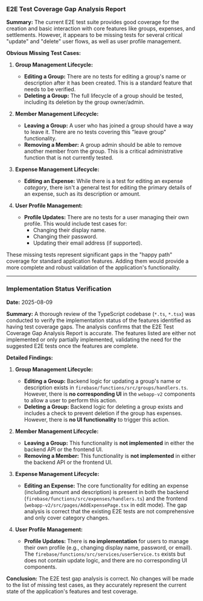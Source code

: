 ### E2E Test Coverage Gap Analysis Report

**Summary:**
The current E2E test suite provides good coverage for the creation and basic interaction with core features like groups, expenses, and settlements. However, it appears to be missing tests for several critical "update" and "delete" user flows, as well as user profile management.

**Obvious Missing Test Cases:**

1.  **Group Management Lifecycle:**
    *   **Editing a Group:** There are no tests for editing a group's name or description after it has been created. This is a standard feature that needs to be verified.
    *   **Deleting a Group:** The full lifecycle of a group should be tested, including its deletion by the group owner/admin.

2.  **Member Management Lifecycle:**
    *   **Leaving a Group:** A user who has joined a group should have a way to leave it. There are no tests covering this "leave group" functionality.
    *   **Removing a Member:** A group admin should be able to remove another member from the group. This is a critical administrative function that is not currently tested.

3.  **Expense Management Lifecycle:**
    *   **Editing an Expense:** While there is a test for editing an expense *category*, there isn't a general test for editing the primary details of an expense, such as its description or amount.

4.  **User Profile Management:**
    *   **Profile Updates:** There are no tests for a user managing their own profile. This would include test cases for:
        *   Changing their display name.
        *   Changing their password.
        *   Updating their email address (if supported).

These missing tests represent significant gaps in the "happy path" coverage for standard application features. Adding them would provide a more complete and robust validation of the application's functionality.

---

### Implementation Status Verification

**Date:** 2025-08-09

**Summary:**
A thorough review of the TypeScript codebase (`*.ts`, `*.tsx`) was conducted to verify the implementation status of the features identified as having test coverage gaps. The analysis confirms that the E2E Test Coverage Gap Analysis Report is accurate. The features listed are either not implemented or only partially implemented, validating the need for the suggested E2E tests once the features are complete.

**Detailed Findings:**

1.  **Group Management Lifecycle:**
    *   **Editing a Group:** Backend logic for updating a group's name or description exists in `firebase/functions/src/groups/handlers.ts`. However, there is **no corresponding UI** in the `webapp-v2` components to allow a user to perform this action.
    *   **Deleting a Group:** Backend logic for deleting a group exists and includes a check to prevent deletion if the group has expenses. However, there is **no UI functionality** to trigger this action.

2.  **Member Management Lifecycle:**
    *   **Leaving a Group:** This functionality is **not implemented** in either the backend API or the frontend UI.
    *   **Removing a Member:** This functionality is **not implemented** in either the backend API or the frontend UI.

3.  **Expense Management Lifecycle:**
    *   **Editing an Expense:** The core functionality for editing an expense (including amount and description) is present in both the backend (`firebase/functions/src/expenses/handlers.ts`) and the frontend (`webapp-v2/src/pages/AddExpensePage.tsx` in edit mode). The gap analysis is correct that the existing E2E tests are not comprehensive and only cover category changes.

4.  **User Profile Management:**
    *   **Profile Updates:** There is **no implementation** for users to manage their own profile (e.g., changing display name, password, or email). The `firebase/functions/src/services/userService.ts` exists but does not contain update logic, and there are no corresponding UI components.

**Conclusion:**
The E2E test gap analysis is correct. No changes will be made to the list of missing test cases, as they accurately represent the current state of the application's features and test coverage.